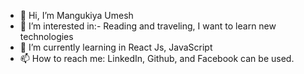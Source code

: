 - 👋 Hi, I’m Mangukiya Umesh
- 👀 I’m interested in:- Reading and traveling, I want to learn new technologies 
- 🌱 I’m currently learning in React Js, JavaScript
- 📫 How to reach me: LinkedIn, Github, and Facebook can be used.

<!---
umeshmangukiya96/umeshmangukiya96 is a ✨ special ✨ repository because its `README.md` (this file) appears on your GitHub profile.
You can click the Preview link to take a look at your changes.
--->
